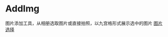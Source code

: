 # AddImg
图片添加工具，从相册选取图片或直接拍照，以九宫格形式展示选中的图片
[图片选择](https://github.com/zhaohuiyuliang/AddImg/static/Screenshot_2016-11-24-13-44-15.png)
